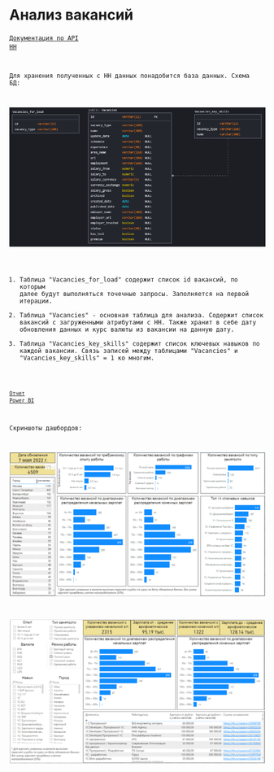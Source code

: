# Анализ вакансий

<code>[Документация по API HH](https://github.com/hhru/api)

Для хранения полученных с HH данных понадобится база данных. Схема БД:

<code>![DB Scheme](https://github.com/timurborisevich/Vacancy-analysis/blob/master/DB_scheme.PNG "")</code>

1. Таблица "Vacancies_for_load" содержит список id вакансий, по которым далее будут выполняться точечные запросы. 
Заполняется на первой итерации.
2. Таблица "Vacancies" - основная таблица для анализа. Содержит список вакансий c загруженными атрибутами с HH. 
Также хранит в себе дату обновления данных и курс валюты из вакансии на данную дату.
3. Таблица "Vacancies_key_skills" содержит список ключевых навыков по каждой вакансии. 
Связь записей между таблицами "Vacancies" и "Vacancies_key_skills" = 1 ко многим.

<code>[Отчет Power BI](https://github.com/timurborisevich/DataLearn/blob/main/Module_03/Vacancies_analysis.pbix "")</code>

Скриншоты дашбордов:

<code>![Scrin1](https://github.com/timurborisevich/Vacancy-analysis/blob/master/Scrin1.PNG "")</code>

<code>![Scrin2](https://github.com/timurborisevich/Vacancy-analysis/blob/master/Scrin2.PNG "")</code>
